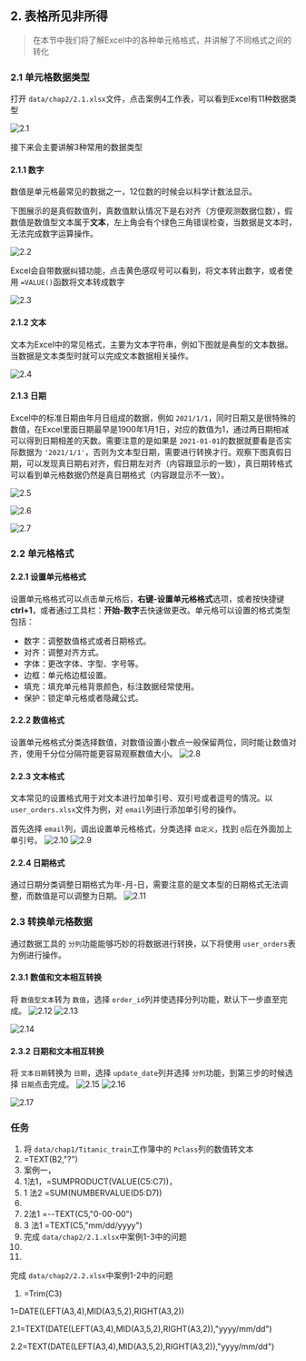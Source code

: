 ## 2. 表格所见非所得

> 在本节中我们将了解Excel中的各种单元格格式，并讲解了不同格式之间的转化

### 2.1 单元格数据类型

打开 `data/chap2/2.1.xlsx`文件，点击案例4工作表，可以看到Excel有11种数据类型

![2.1](images/chap2/2.1.png)

接下来会主要讲解3种常用的数据类型

#### 2.1.1 数字

数值是单元格最常见的数据之一，12位数的时候会以科学计数法显示。

下图展示的是真假数值列，真数值默认情况下是右对齐（方便观测数据位数），假数值是数值型文本属于**文本**，左上角会有个绿色三角错误检查，当数据是文本时，无法完成数字运算操作。

![2.2](images/chap2/2.2.png)

Excel会自带数据纠错功能，点击黄色感叹号可以看到，将文本转出数字，或者使用 `=VALUE()`函数将文本转成数字

![2.3](images/chap2/2.3.png)

#### 2.1.2 文本

文本为Excel中的常见格式，主要为文本字符串，例如下图就是典型的文本数据。当数据是文本类型时就可以完成文本数据相关操作。

![2.4](images/chap2/2.4.png)

#### 2.1.3 日期

Excel中的标准日期由年月日组成的数据，例如 `2021/1/1`，同时日期又是很特殊的数值，在Excel里面日期最早是1900年1月1日，对应的数值为1，通过两日期相减可以得到日期相差的天数。需要注意的是如果是 `2021-01-01`的数据就要看是否实际数据为 `'2021/1/1'`，否则为文本型日期，需要进行转换才行。观察下图真假日期，可以发现真日期右对齐，假日期左对齐（内容跟显示的一致），真日期转格式可以看到单元格数据仍然是真日期格式（内容跟显示不一致）。

![2.5](images/chap2/2.5.png)

![2.6](images/chap2/2.6.png)

![2.7](images/chap2/2.7.png)

### 2.2 单元格格式

#### 2.2.1 设置单元格格式

设置单元格格式可以点击单元格后，**右键-设置单元格格式**选项，或者按快捷键**ctrl+1**，或者通过工具栏：**开始-数字**去快速做更改。单元格可以设置的格式类型包括：

* 数字：调整数值格式或者日期格式。
* 对齐：调整对齐方式。
* 字体：更改字体、字型、字号等。
* 边框：单元格边框设置。
* 填充：填充单元格背景颜色，标注数据经常使用。
* 保护：锁定单元格或者隐藏公式。

#### 2.2.2 数值格式

设置单元格格式分类选择数值，对数值设置小数点一般保留两位，同时能让数值对齐，使用千分位分隔符能更容易观察数值大小。
![2.8](images/chap2/2.8.png)

#### 2.2.3 文本格式

文本常见的设置格式用于对文本进行加单引号、双引号或者逗号的情况。以 `user_orders.xlsx`文件为例，对 `email`列进行添加单引号的操作。

首先选择 `email`列，调出设置单元格格式，分类选择 ``自定义``，找到 `@`后在外面加上单引号。
![2.10](images/chap2/2.10.png)
![2.9](images/chap2/2.9.png)

#### 2.2.4 日期格式

通过日期分类调整日期格式为年-月-日，需要注意的是文本型的日期格式无法调整，而数值是可以调整为日期。
![2.11](images/chap2/2.11.png)

### 2.3 转换单元格数据

通过数据工具的 `分列`功能能够巧妙的将数据进行转换，以下将使用 `user_orders`表为例进行操作。

#### 2.3.1 数值和文本相互转换

将 `数值型文本`转为 `数值`，选择 `order_id`列并使选择分列功能，默认下一步直至完成。
![2.12](images/chap2/2.12.png)
![2.13](images/chap2/2.13.png)

![2.14](images/chap2/2.14.png)

#### 2.3.2 日期和文本相互转换

将 `文本日期`转换为 `日期`，选择 `update_date`列并选择 `分列`功能，到第三步的时候选择 `日期`点击完成。
![2.15](images/chap2/2.15.png)
![2.16](images/chap2/2.16.png)

![2.17](images/chap2/2.17.png)

### 任务

1. 将 `data/chap1/Titanic_train`工作簿中的 `Pclass`列的数值转文本
2. =TEXT(B2,"?")
3. 案例一，
4. 1法1，=SUMPRODUCT(VALUE(C5:C7))，
5. 1 法2 =SUM(NUMBERVALUE(D5:D7))
6. 
7. 2法1 =--TEXT(C5,"0-00-00")
8. 3 法1 =TEXT(C5,"mm/dd/yyyy")
9. 完成 `data/chap2/2.1.xlsx`中案例1-3中的问题
10. 
11. 

完成 `data/chap2/2.2.xlsx`中案例1-2中的问题

1. =Trim(C3)

1=DATE(LEFT(A3,4),MID(A3,5,2),RIGHT(A3,2))

2.1=TEXT(DATE(LEFT(A3,4),MID(A3,5,2),RIGHT(A3,2)),"yyyy/mm/dd")

2.2=TEXT(DATE(LEFT(A3,4),MID(A3,5,2),RIGHT(A3,2)),"yyyy/mm/dd")

